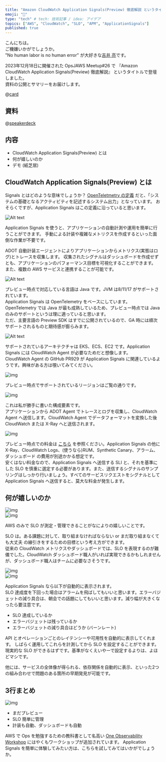 ```yaml
---
title: "Amazon CloudWatch Application Signals(Preview) 徹底解説 というタイトルで登壇しました"
emoji: "🎄"
type: "tech" # tech: 技術記事 / idea: アイデア
topics: ["AWS", "CloudWatch", "SLO", "APM", "ApplicationSignals"]
published: true
---
```

こんにちは。  
ご機嫌いかがでしょうか。  
"No human labor is no human error" が大好きな[吉井 亮](https://twitter.com/YoshiiRyo1)です。  

2023年12月18日に開催された OpsJAWS Meetup#26 で 『Amazon CloudWatch Application Signals(Preview) 徹底解説』 というタイトルで登壇しました。  
資料の公開とサマリーをお届けします。  

@[card](https://opsjaws.doorkeeper.jp/events/165903)  


## 資料

@[speakerdeck](16f06a18f55c477193e1dcc767ed43ad)


## 内容

- CloudWatch Application Signals(Preview) とは
- 何が嬉しいのか
- デモ (紙芝居)


## CloudWatch Application Signals(Preview) とは

Signals とはどのような意味でしょうか？
[OpenTeletmetry の定義](https://opentelemetry.io/docs/concepts/signals/) だと、「システムの基礎となるアクティビティを記述するシステム出力」となっています。
おそらくですが、Application Signals はこの定義に沿っていると思います。  

![Alt text](/images/opsjaws26_p8.png)

Application Signals を使うと、アプリケーションの自動計測や運用を簡単に行うことができます。
手動による計装や複雑なメトリクスを作成するといった面倒な作業が不要です。  

ADOT 自動計装エージェントによりアプリケーションからメトリクス(実態はログ)とトレースを収集します。
収集されたシグナルはダッシュボードを作成せずとも、アプリケーションのパフォーマンス目標を可視化することができます。  
また、複数の AWS サービスと連携することが可能です。  

![Alt text](/images/opsjaws26_p12.png)

プレビュー時点で対応している言語は Java です。JVM は8/11/17 がサポートされています。  
Application Signals は OpenTelemetry をベースにしています。OpenTelemetry では Java が最も成熟しているため、プレビュー時点では Java のみのサポートというは理に適っていると思います。  
ただ、主要言語の Preview SDK はすでに公開されているので、GA 時には順次サポートされるものと期待感が膨らみます。  

![Alt text](/images/opsjaws26_p14.png)

サポートされているアーキテクチャは EKS、ECS、EC2 です。Application Signals には CloudWatch Agent が必要なためだと想像します。  
CloudWatch Agent の GitHub PR929 が Application Signals に関連しているようです。興味がある方は覗いてみてください。  

![img](/images/opsjaws26_p15.png)

プレビュー時点でサポートされているリージョンはご覧の通りです。  

![img](/images/opsjaws26_p16.png)

これは私が勝手に書いた構成要素です。  
アプリケーションから ADOT Agent でトレースとログを収集し、CloudWatch Agent へ送信します。CloudWatch Agent でデータフォーマットを変換した後 CloudWatch または X-Ray へと送信されます。  

![img](/images/opsjaws26_p20.png)

プレビュー時点での料金は [こちら](https://aws.amazon.com/jp/cloudwatch/pricing/) を参照ください。Application Signals の他に X-Ray、CloudWatch Logs、(使うなら)RUM、Synthetic Canary、アラーム、ダッシュボード の費用が別途かかる想定です。  
安くはない料金なので、Application Signals へ送信する SLI と、それを基準にした SLO を慎重に選定する必要があります。また、送信するシグナルのサンプリングはしっかり行いましょう。すべてのサービスリクエストをシグナルとして Application Signals へ送信すると、莫大な料金が発生します。  


## 何が嬉しいのか

![img](/images/opsjaws26_p22.png)  
![img](/images/opsjaws26_p28.png)  


AWS のみで SLO が測定・管理できることがなによりの嬉しいことです。  

SLO は。ある課題に対して、取り組まなければならない or まだ取り組まなくても大丈夫 の線引きをするための目標という考え方ができます。  
従来の CloudWatch メトリクスやダッシュボードでは、SLO を表現するのが難儀でした。CloudWatch ダッシュボード職人がいれば実現できるかもしれませんが、ダッシュボード職人はチームに必要なさそうです。  

![img](/images/opsjaws26_p31.png)  
![img](/images/opsjaws26_p32.png)  

Application Signals なら以下が自動的に表示されます。  
SLO 達成度を下回った場合はアラームを飛ばしてもいいと思います。エラーバジェットの減り具合は、朝会での話題にしてもいいと思います。減り幅が大きくなったら要注意です。  

- SLO 達成しているか
- エラーバジェットは残っているか
- エラーバジェットの減り具合はどうか (バーンレート)

API とオペレーションごとのレイテンシーや可用性を自動的に表示してくれます。
しばらく運用してこれらを計測してから SLO を設定することができます。現実的な SLO ができるはずです。基準がなくえいやーで設定するよりは、よほどマシです。  

他には、サービスの全体像が得られる、依存関係を自動的に表示、といった2つの組み合わせで問題のある箇所の早期発見が可能です。  


## 3行まとめ

![img](/images/opsjaws26_p53.png)

- まだプレビュー
- SLO 簡単に管理
- 計装も自動、ダッシュボードも自動



AWS で Ops を勉強するための教科書として名高い [One Observability Workshop](https://catalog.workshops.aws/observability/en-US/use-cases/application-signals) にはやくもワークショップが追加されています。
Application Signals を簡単に体験してみたい方は、こちらを試してみてはいかがでしょうか。  


